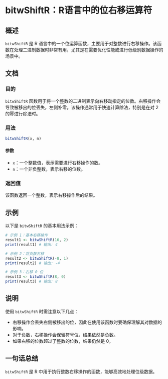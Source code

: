 <!--
Meta Description: # bitwShiftR：R语言中的位右移运算符 ## 概述 `bitwShiftR` 是 R 语言中的一个位运算函数，主要用于对整数进行右移操作。该函数在处理二进制数据时非常有用，尤其是在需要优化性能或进行低级别数据操作的场景中。 ## 文档 ### 目的 `bitwShiftR` 函数用于将一个...
Meta Keywords: bitwshiftr, print, result1, result2, result3
-->

# bitwShiftR：R语言中的位右移运算符

## 概述
`bitwShiftR` 是 R 语言中的一个位运算函数，主要用于对整数进行右移操作。该函数在处理二进制数据时非常有用，尤其是在需要优化性能或进行低级别数据操作的场景中。

## 文档
### 目的
`bitwShiftR` 函数用于将一个整数的二进制表示向右移动指定的位数。右移操作会导致被移出的位丢失，左侧补零。该操作通常用于快速计算除法，特别是在对 2 的幂进行除法时。

### 用法
```R
bitwShiftR(x, n)
```

#### 参数
- `x`：一个整数值，表示需要进行右移操作的数。
- `n`：一个非负整数，表示右移的位数。

### 返回值
该函数返回一个整数，表示右移操作后的结果。

## 示例
以下是 `bitwShiftR` 的基本用法示例：

```R
# 示例 1：基本右移操作
result1 <- bitwShiftR(16, 2)
print(result1) # 输出: 4

# 示例 2：将负数右移
result2 <- bitwShiftR(-8, 1)
print(result2) # 输出: -4

# 示例 3：右移 0 位
result3 <- bitwShiftR(8, 0)
print(result3) # 输出: 8
```

## 说明
使用 `bitwShiftR` 时需注意以下几点：
- 右移操作会丢失右侧被移出的位，因此在使用该函数时要确保理解其对数据的影响。
- 对于负数，右移操作会保留符号位，结果依然是负数。
- 如果右移的位数超过了整数的位数，结果仍然是 0。

## 一句话总结
`bitwShiftR` 是 R 中用于执行整数右移操作的函数，能够高效地处理位级数据。